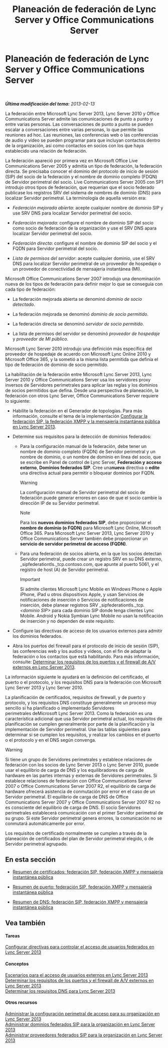 ﻿---
title: Planeación de federación de Lync Server y Office Communications Server
TOCTitle: Planeación de federación de Lync Server y Office Communications Server
ms:assetid: c9eaf06b-054f-41a4-ad0c-499400d6c4c7
ms:mtpsurl: https://technet.microsoft.com/es-es/library/JJ205335(v=OCS.15)
ms:contentKeyID: 48276674
ms.date: 01/07/2017
mtps_version: v=OCS.15
ms.translationtype: HT
---

# Planeación de federación de Lync Server y Office Communications Server

 

_**Última modificación del tema:** 2013-02-13_

La federación entre Microsoft Lync Server 2013, Lync Server 2010 y Office Communications Server admite las comunicaciones de punto a punto y entre varias personas. Las conversaciones de punto a punto se pueden escalar a conversaciones entre varias personas, lo que permite las reuniones ad hoc. Las reuniones, las conferencias web o las conferencias de audio y vídeo se pueden programar para que incluyan contactos dentro de la organización, así como contactos en socios con los que haya establecido una relación de federación.

La federación apareció por primera vez en Microsoft Office Live Communications Server 2005 y admitía un tipo de federación, la federación directa. Se precisaba conocer el dominio del protocolo de inicio de sesión (SIP) del socio de la federación y el nombre de dominio completo (FDQN) de Servidor perimetral del socio. Live Communications Server 2005 con SP1 introdujo otros tipos de federación, que requerían que el socio federado publicase los registros SRV del sistema de nombres de dominio (DNS) para localizar Servidor perimetral. La terminología de aquella versión era:

  - *Federación mejorada abierta*: acepte cualquier nombre de dominio SIP y use SRV DNS para localizar Servidor perimetral del socio.

  - *Federación mejorada*: configure el nombre de dominio SIP del socio como socio de federación de la organización y use el SRV DNS apara localizar Servidor perimetral del socio.

  - *Federación directa*: configure el nombre de dominio SIP del socio y el FQDN para Servidor perimetral del socio.

  - *Lista de permisos del servidor*: acepte cualquier dominio, use el SRV DNS para localizar Servidor perimetral de un proveedor de hospedaje o un proveedor de conectividad de mensajería instantánea (MI).

Microsoft Office Communications Server 2007 introdujo una denominación nueva de los tipos de federación para definir mejor lo que se conseguía con cada tipo de federación:

  - La federación mejorada abierta se denominó *dominio de socio detectado*.

  - La federación mejorada se denominó *dominio de socio permitido*.

  - La federación directa se denominó *servidor de socio permitido*.

  - La lista de permisos del servidor se denominó *proveedor de hospedaje* y *proveedor de MI público*.

Microsoft Lync Server 2010 introdujo una definición más específica del proveedor de hospedaje de acuerdo con Microsoft Lync Online 2010 y Microsoft Office 365, y la sometió a la misma lista permitida que definía el tipo de federación de dominio de socio permitido.

La habilitación de la federación entre Microsoft Lync Server 2013, Lync Server 2010 y Office Communications Server usa los servidores proxy inversos de Servidores perimetrales para aplicar las reglas y los dominios de socios permitidos que defina. Desde una perspectiva de planeación, la federación con otros Lync Server, Office Communications Server requiere lo siguiente:

  - Habilite la federación en el Generador de topologías. Para más información, consulte el tema de la implementación [Configurar la federación SIP, la federación XMPP y la mensajería instantánea pública en Lync Server 2013](lync-server-2013-configuring-sip-federation-xmpp-federation-and-public-instant-messaging.md).

  - Determine sus requisitos para la detección de dominios federados:
    
      -   
        Para la configuración manual de la federación, debe tener un nombre de dominio completo (FQDN) de Servidor perimetral y un nombre de dominio, o un nombre de dominio en línea del socio, que se escribe en Panel de control de Lync Server, **Federación y acceso externo**, **Dominios federados SIP**. Cree una**nueva** directiva o **edite** una directiva actual para permitir o bloquear dominios por FQDN.
        
        > [!WARNING]  
        > La configuración manual de Servidor perimetral del socio de federación puede generar errores en caso de que el socio cambie la dirección IP de su Servidor perimetral.
        
        

        > [!NOTE]
        > Para los <STRONG>nuevos dominios federados SIP</STRONG>, debe proporcionar el <STRONG>nombre de dominio (o FQDN)</STRONG> para Microsoft Lync Online, Microsoft Office 365. Para Microsoft Lync Server 2013, Lync Server 2010 y Office Communications Server también debe proporcionar un <STRONG>servicio de servidor perimetral de acceso (FQDN)</STRONG>.

    
      -   
        Para una federación de socios abierta, en la que los socios detectan Servidor perimetral, puede crear un registro SRV en su DNS externo, \_sipfederationtls.\_tcp.contoso.com, que apunte al puerto 5061, y el registro de host (A) de Servidor perimetral.
        
        > [!IMPORTANT]  
        > Si admite clientes Microsoft Lync Mobile en Windows Phone o Apple iPhone, iPad u otros dispositivos Apple, y usan Servicios de notificaciones de inserción o Servicios de notificaciones de inserción, debe planear registros SRV _sipfederationtls._tcp. <em>&lt;dominio SIP&gt;</em> para cada dominio SIP donde tenga clientes Lync Mobile. Android y Nokia Symbian Lync Mobile no usan la notificación de inserción y no dependen de este requisito.
        


  - Configure las directivas de acceso de los usuarios externos para admitir los dominios federados.

  - Abra los puertos del firewall para el protocolo de inicio de sesión (SIP), las conferencias web y los audios y vídeos, con el fin de adaptar la federación o los contactos que está habilitando. Para más información, consulte: [Determinar los requisitos de los puertos y el firewall de A/V externos en Lync Server 2013](lync-server-2013-determine-external-a-v-firewall-and-port-requirements.md).

La información siguiente le ayudará en la definición del certificado, el puerto o el protocolo, y los requisitos DNS para la federación con Microsoft Lync Server 2013 y Lync Server 2010.

La planificación de certificados, requisitos de firewall, y de puerto y protocolo, y los requisitos DNS constituye generalmente un proceso muy sencillo si ha planificado o implementado Servidores perimetrales deMicrosoft Lync Server 2013. Como la federación es una característica adicional que usa Servidor perimetral actual, los requisitos de planificación se cumplen generalmente por parte de la planificación y la implementación de Servidor perimetral. Use las tablas siguientes para determinar si se cumplen los requisitos, y realizar los cambios en el puerto o el protocolo y en el DNS según convenga.

> [!WARNING]  
> Si tiene un grupo de Servidores perimetrales y establece relaciones de federación con los socios de Lync Server 2013 o Lync Server 2010, puede usar el equilibrio de carga de DNS y los equilibradores de carga de hardware en las partes internas y externas de Servidores perimetrales. Si establece relaciones de federación con Office Communications Server 2007 o Office Communications Server 2007 R2, el equilibrio de carga de hardware ofrecerá asistencia de conmutación por error en el caso de un Servidor perimetral. El equilibrio de carga de DNS de Office Communications Server 2007 y Office Communications Server 2007 R2 no es consciente del equilibrio de carga de DNS. El socio Servidores perimetrales establecerá comunicación con el primer Servidor perimetral de su grupo. Si este Servidor perimetral genera errores, la comunicación no se conmutará automáticamente por error.



Los requisitos de certificado normalmente se cumplen a través de la planeación de certificados del plan de Servidor perimetral elegido, o de Servidor perimetral agrupado.

## En esta sección

  - [Resumen de certificados: federación SIP, federación XMPP y mensajería instantánea pública](lync-server-2013-certificate-summary-sip-xmpp-federation-and-public-instant-messaging.md)

  - [Resumen de puerto: federación SIP, federación XMPP y mensajería instantánea pública](lync-server-2013-port-summary-sip-xmpp-federation-and-public-instant-messaging.md)

  - [Resumen de DNS: federación SIP, federación XMPP y mensajería instantánea pública](lync-server-2013-dns-summary-sip-xmpp-federation-and-public-instant-messaging.md)

## Vea también

#### Tareas

[Configurar directivas para controlar el acceso de usuarios federados en Lync Server 2013](lync-server-2013-configure-policies-to-control-federated-user-access.md)  

#### Conceptos

[Escenarios para el acceso de usuarios externos en Lync Server 2013](lync-server-2013-scenarios-for-external-user-access.md)  
[Determinar los requisitos de los puertos y el firewall de A/V externos en Lync Server 2013](lync-server-2013-determine-external-a-v-firewall-and-port-requirements.md)  
[Determinar los requisitos DNS para Lync Server 2013](lync-server-2013-determine-dns-requirements.md)  

#### Otros recursos

[Administrar la configuración perimetral de acceso para su organización en Lync Server 2013](lync-server-2013-manage-access-edge-configuration-for-your-organization.md)  
[Administrar dominios federados SIP para la organización en Lync Server 2013](lync-server-2013-manage-sip-federated-domains-for-your-organization.md)  
[Administrar proveedores federados SIP para la organización en Lync Server 2013](lync-server-2013-manage-sip-federated-providers-for-your-organization.md)

